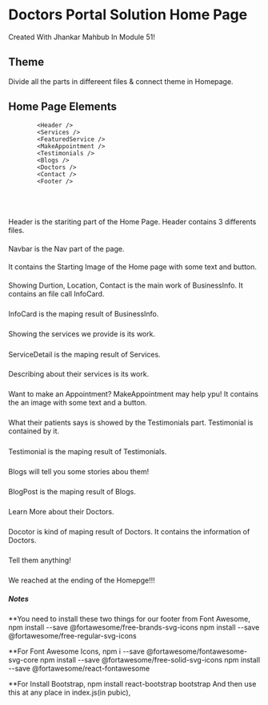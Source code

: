 # Doctors Portal Solution Home Page 

Created With Jhankar Mahbub In Module 51!

## Theme

Divide all the parts in differeent files & connect theme in Homepage.

## Home Page Elements
            <Header />
            <Services />
            <FeaturedService />
            <MakeAppointment />
            <Testimonials />
            <Blogs />
            <Doctors />
            <Contact />
            <Footer />

### <Header />
Header is the stariting part of the Home Page.
Header contains 3 differents files.
            <Navbar />
            <HeaderMain />
            <BusinessInfo />

#### <Navbar />
Navbar is the Nav part of the page.

#### <HeaderMain />
It contains the Starting Image of the Home page with some text and button.

#### <BusinessInfo />
Showing Durtion, Location, Contact is the main work of BusinessInfo. It contains an file call InfoCard.

##### <InfoCard />
InfoCard is the maping result of BusinessInfo.

### <Services />
Showing the services we provide is its work.

##### <ServiceDetail />
ServiceDetail is the maping result of Services.

### <FeaturedService />
Describing about their services is its work.

### <MakeAppointment />
Want to make an Appointment? MakeAppointment may help ypu! It contains the an image with some text and a button.

### <Testimonials />
What their patients says is showed by the Testimonials part. Testimonial is contained by it.

##### <Testimonial />
Testimonial is the maping result of Testimonials.

### <Blogs />
Blogs will tell you some stories abou them!

##### <BlogPost />
BlogPost is the maping result of Blogs.

### <Doctors />
Learn More about their Doctors.

##### <Doctor />
Docotor is kind of maping result of Doctors. It contains the information of Doctors.

### <Contact />
Tell them anything!

### <Footer />
We reached at the ending of the Homepge!!!


##### Notes
**You need to install these two things for our footer from Font Awesome,
npm install --save @fortawesome/free-brands-svg-icons
npm install --save @fortawesome/free-regular-svg-icons

**For Font Awesome Icons,
npm i --save @fortawesome/fontawesome-svg-core
npm install --save @fortawesome/free-solid-svg-icons
npm install --save @fortawesome/react-fontawesome

**For Install Bootstrap,
npm install react-bootstrap bootstrap
And then use this at any place in index.js(in pubic),
<link href="https://cdn.jsdelivr.net/npm/bootstrap@5.0.0-beta3/dist/css/bootstrap.min.css" rel="stylesheet" integrity="sha384-eOJMYsd53ii+scO/bJGFsiCZc+5NDVN2yr8+0RDqr0Ql0h+rP48ckxlpbzKgwra6" crossorigin="anonymous">
